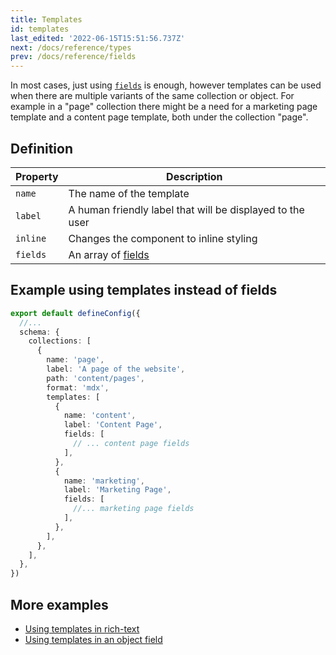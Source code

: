 ```yaml
---
title: Templates
id: templates
last_edited: '2022-06-15T15:51:56.737Z'
next: /docs/reference/types
prev: /docs/reference/fields
---
```


<!-- # next: /docs/reference/schema -->

In most cases, just using [`fields`](/docs/reference/fields/) is enough, however templates can be used when there are multiple variants of the same collection or object. For example in a "page" collection there might be a need for a marketing page template and a content page template, both under the collection "page".

## Definition

| Property | Description                                               |
| -------- | --------------------------------------------------------- |
| `name`   | The name of the template                                  |
| `label`  | A human friendly label that will be displayed to the user |
| `inline` | Changes the component to inline styling                   |
| `fields` | An array of [fields](/docs/reference/fields/)             |

## Example using templates instead of fields

```ts
export default defineConfig({
  //...
  schema: {
    collections: [
      {
        name: 'page',
        label: 'A page of the website',
        path: 'content/pages',
        format: 'mdx',
        templates: [
          {
            name: 'content',
            label: 'Content Page',
            fields: [
              // ... content page fields
            ],
          },
          {
            name: 'marketing',
            label: 'Marketing Page',
            fields: [
              //... marketing page fields
            ],
          },
        ],
      },
    ],
  },
})
```

## More examples

- [Using templates in rich-text](https://tina-gql-playground.vercel.app/rich-text)
- [Using templates in an object field](https://tina-gql-playground.vercel.app/object-list-templates)
